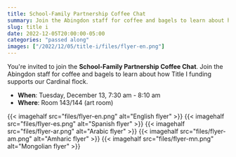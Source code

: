 ```yaml
--- 
title: School-Family Partnership Coffee Chat
summary: Join the Abingdon staff for coffee and bagels to learn about how Title I funding supports our Cardinal flock.
slug: title i
date: 2022-12-05T20:00:00-05:00
categories: "passed along"
images: ["/2022/12/05/title-i/files/flyer-en.png"]
---
```


 You're invited to join the **School-Family Partnership Coffee Chat**. Join the Abingdon staff for coffee and bagels to learn about how Title I funding supports our Cardinal flock.

 - **When**: Tuesday, December 13, 7:30 am - 8:10 am
 - **Where**: Room 143/144 (art room)

{{< imagehalf src="files/flyer-en.png" alt="English flyer" >}}
{{< imagehalf src="files/flyer-es.png" alt="Spanish flyer" >}}
{{< imagehalf src="files/flyer-ar.png" alt="Arabic flyer" >}}
{{< imagehalf src="files/flyer-am.png" alt="Amharic flyer" >}}
{{< imagehalf src="files/flyer-mn.png" alt="Mongolian flyer" >}}